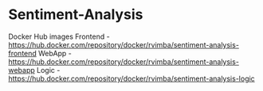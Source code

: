 # Sentiment-Analysis

Docker Hub images
  Frontend - https://hub.docker.com/repository/docker/rvimba/sentiment-analysis-frontend
  WebApp - https://hub.docker.com/repository/docker/rvimba/sentiment-analysis-webapp
  Logic - https://hub.docker.com/repository/docker/rvimba/sentiment-analysis-logic
  

